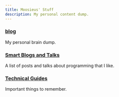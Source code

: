 ```yaml
---
title: Moosieus' Stuff
description: My personal content dump.
---
```

### [blog](./blog/index.md)
My personal brain dump.

### [Smart Blogs and Talks](./smart_blogs_and_talks.md)
A list of posts and talks about programming that I like.

### [Technical Guides](./technical_guides.md)
Important things to remember.
